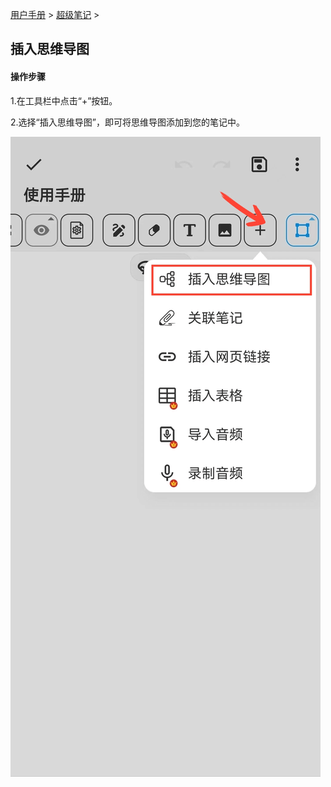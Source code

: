 [用户手册](/dragonnest/drawnote/manual/zh) > [超级笔记](/dragonnest/drawnote/manual/zh/super_note) >

插入思维导图
---
#### 操作步骤

1.在工具栏中点击“+”按钮。

2.选择“插入思维导图”，即可将思维导图添加到您的笔记中。

![](imgs/Insert_mind_map.png)
